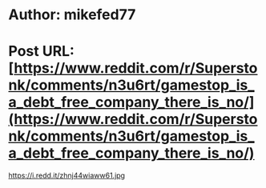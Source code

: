 # Author: mikefed77
# Post URL: [https://www.reddit.com/r/Superstonk/comments/n3u6rt/gamestop_is_a_debt_free_company_there_is_no/](https://www.reddit.com/r/Superstonk/comments/n3u6rt/gamestop_is_a_debt_free_company_there_is_no/)


https://i.redd.it/zhnj44wiaww61.jpg